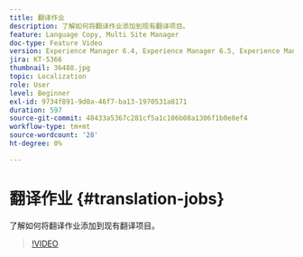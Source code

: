 ```yaml
---
title: 翻译作业
description: 了解如何将翻译作业添加到现有翻译项目。
feature: Language Copy, Multi Site Manager
doc-type: Feature Video
version: Experience Manager 6.4, Experience Manager 6.5, Experience Manager as a Cloud Service
jira: KT-5366
thumbnail: 36488.jpg
topic: Localization
role: User
level: Beginner
exl-id: 9734f891-9d0a-46f7-ba13-1970531a8171
duration: 597
source-git-commit: 48433a5367c281cf5a1c106b08a1306f1b0e8ef4
workflow-type: tm+mt
source-wordcount: '28'
ht-degree: 0%

---
```


# 翻译作业 {#translation-jobs}

了解如何将翻译作业添加到现有翻译项目。

>[!VIDEO](https://video.tv.adobe.com/v/41640?quality=12&learn=on&captions=chi_hans)
